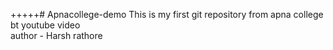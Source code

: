 +++++# Apnacollege-demo
This is my first git repository from apna college bt youtube video <br/>
author - Harsh rathore

